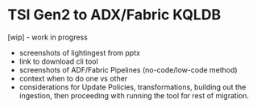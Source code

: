 # TSI Gen2 to ADX/Fabric KQLDB

[wip] - work in progress
- screenshots of lightingest from pptx
- link to download cli tool
- screenshots of ADF/Fabric Pipelines (no-code/low-code method)
- context when to do one vs other
- considerations for Update Policies, transformations, building out the ingestion, then proceeding with running the tool for rest of migration.
